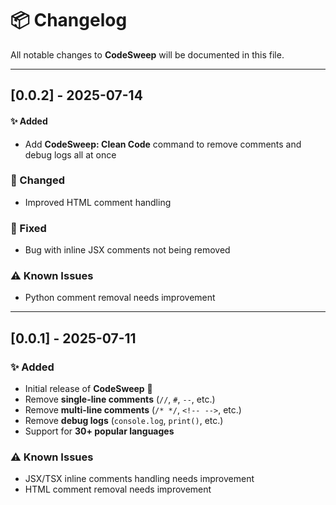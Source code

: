 # 📦 Changelog

All notable changes to **CodeSweep** will be documented in this file.

---

## [0.0.2] - 2025-07-14

#### ✨ Added
- Add **CodeSweep: Clean Code** command to remove comments and debug logs all at once

### 🔧 Changed
- Improved HTML comment handling

### 🐛 Fixed
- Bug with inline JSX comments not being removed

### ⚠️ Known Issues
- Python comment removal needs improvement

---

## [0.0.1] - 2025-07-11

### ✨ Added
- Initial release of **CodeSweep** 🚀
- Remove **single-line comments** (`//`, `#`, `--`, etc.)
- Remove **multi-line comments** (`/* */`, `<!-- -->`, etc.)
- Remove **debug logs** (`console.log`, `print()`, etc.)
- Support for **30+ popular languages**

### ⚠️ Known Issues
- JSX/TSX inline comments handling needs improvement
- HTML comment removal needs improvement
